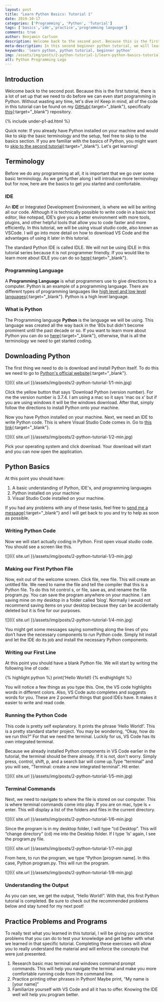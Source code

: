 ```yaml
---
layout: post
title: "Learn Python Basics: Tutorial 1"
date: 2019-10-17
categories: ['Programming', 'Python', 'Tutorial']
tags: ['basics','ide','practice','programming language']
comments: true
author: Benjamin Carlson
description: Welcome back to the second post. Because this is the first tutorial, there is a lot of set up that we need to do before we can even start programming in Python
meta-description: In this second beginner python tutorial, we will learn python environments, basic syntax, VSCode and much more.
keywords: 'learn python, python tutorial, beginner python'
img: /assets/img/posts/2-python-tutorial-1/learn-python-basics-tutorial1.png
alt: Python Programming Logo
---
```


## Introduction

Welcome back to the second post. Because this is the first tutorial, there is a lot of set up that we need to do before we can even start programming in Python. Without wasting any time, let's dive in! Keep in mind, all of the code in this tutorial can be found on my [GitHub](https://github.com/bjcarlson42){:target="_blank"}, specifically [this](https://github.com/bjcarlson42/blog-website-code){:target="_blank"} repository.

{% include under-p1-ad.html %}

Quick note: If you already have Python installed on your machine and would like to skip the basic terminology and the setup, feel free to skip to the basics section. If you are familiar with the basics of Python, you might want to [skip to the second tutorial](https://benjamincarlson.net/python/programming/tutorial/2019/11/20/learn-python-variables-comments-and-data-types-tutorial-2.html){:target="_blank"}. Let's get learning!

## Terminology

Before we do any programming at all, it is important that we go over some basic terminology. As we get further along I will introduce more terminology but for now, here are the basics to get you started and comfortable.

### IDE

An **IDE** or Integrated Development Environment, is where we will be writing all our code. Although it is technically possible to write code in a basic text editor, like notepad, IDE’s give you a better environment with more tools, plugins, and other helpful tools that allow you to code faster and more efficiently. In this tutorial, we will be using visual studio code, also known as VSCode. I will go into more detail on how to download VS Code and the advantages of using it later in this tutorial. 

The standard Python IDE is called IDLE. We will not be using IDLE in this tutorial series because it
is not programmer friendly. If you would like to learn more about IDLE you can do so [here](https://docs.python.org/3/library/idle.html){:target="_blank"}.

### Programming Language

A **Programming** **Language** is what programmers use to give directions to a computer. Python is an example of a programming language. There are different types of programming languages like [high level and low level languages](https://www.geeksforgeeks.org/difference-between-high-level-and-low-level-languages/){:target="_blank"}. Python is a high level language.

### What is Python

The Programming language **Python** is the language we will be using. This language was created all the way back in the ‘80s but didn't become prominent until the past decade or so. If you want to learn more about Python you can do so [here](https://www.w3schools.com/python/python_intro.asp){:target="_blank"}, otherwise, that is all the terminology we need to get started coding.

## Downloading Python

The first thing we need to do is download and install Python itself. To do this we need to go to 
[Python's official website](https://www.python.org/downloads/){:target="_blank"}.

<span class="blog-post-imbedded-img">
![]({{ site.url }}/assets/img/posts/2-python-tutorial-1/1-min.jpg) 
</span>

Click the yellow button that says 'Download Python (version number). For me the version number is 3.7.4. I am using a mac so it says 'mac os x' but if you are using windows it will be the windows download. After that, simply follow the directions to install Python onto your machine.

Now you have Python installed on your machine. Next, we need an IDE to write Python code. This is where Visual Studio Code comes in. Go to [this link](https://code.visualstudio.com/download){:target="_blank"}. 

<span class="blog-post-imbedded-img">
![]({{ site.url }}/assets/img/posts/2-python-tutorial-1/2-min.jpg) 
</span>

Pick your operating system and click download. Your download will start and you can now open the application.

## Python Basics

At this point you should have:

1. A basic understanding of Python, IDE's, and programming languages 
2. Python installed on your machine
3. Visual Studio Code installed on your machine. 

If you had any problems with any of these tasks, feel free to [send me a message](mailto:bjcarlson42@gmail.com){:target="_blank"} and I will get back to you and try to help as soon as possible.

### Writing Python Code

Now we will start actually coding in Python. First open visual studio code. You should see a screen like this.

<span class="blog-post-imbedded-img">
![]({{ site.url }}/assets/img/posts/2-python-tutorial-1/3-min.jpg) 
</span>

### Making our First Python File

Now, exit out of the welcome screen. Click file, new file. This will create an untitled file. We need to name the file and tell the compiler that this is a Python file. To do this hit control s, or file, save as, and rename the file program.py. You can save the program anywhere on your machine. I am saving mine on my desktop in a folder called ‘blog’. Normally I would not recommend saving items on your desktop because they can be accidentally deleted but it is fine for our purposes.

<span class="blog-post-imbedded-img">
![]({{ site.url }}/assets/img/posts/2-python-tutorial-1/4-min.jpg) 
</span>

You might get some messages saying something along the lines of you don’t have the necessary components to run Python code. Simply hit install and let the IDE do its job and install the necessary Python components.  

### Writing our First Line

At this point you should have a blank Python file. We will start by writing the following line of code:

<div class="shadow">
{% highlight python %}
print(‘Hello World!)
{% endhighlight %}
</div>

You will notice a few things as you type this. One, the VS code highlights words in different colors. Also, VS Code auto completes and suggests words for you. These are 2 powerful things that good IDEs have. It makes it easier to write and read code.

### Running the Python Code

This code is pretty self explanatory. It prints the phrase ‘Hello World!’. This is a pretty standard starter project. You may be wondering, “Okay, how do we run this?” For that we need the terminal. Luckily for us, VS Code has its own integrated terminal. 

Because we already installed Python components in VS Code earlier in the tutorial, the terminal should be there already. If it is not, don't worry. Simply press, control, shift, p, and a search bar will come up.Type “terminal” and you will see, “Terminal: create a new integrated terminal”. Hit enter. 

<span class="blog-post-imbedded-img">
![]({{ site.url }}/assets/img/posts/2-python-tutorial-1/5-min.jpg) 
</span>

### Terminal Commands

Next, we need to navigate to where the file is stored on our computer. This is where terminal commands come into play. If you are on mac, type ls + enter. This will display a list of the folders and files in the current directory.

<span class="blog-post-imbedded-img">
![]({{ site.url }}/assets/img/posts/2-python-tutorial-1/6-min.jpg) 
</span>

Since the program is in my desktop folder, I will type “cd Desktop”. This will “change directory” (cd) me into the Desktop folder. If I type 'ls' again, I see the program.py file.

<span class="blog-post-imbedded-img">
![]({{ site.url }}/assets/img/posts/2-python-tutorial-1/7-min.jpg) 
</span>

From here, to run the program, we type “Python [program name]. In this case, Python program.py. This will run the program.

<span class="blog-post-imbedded-img">
![]({{ site.url }}/assets/img/posts/2-python-tutorial-1/8-min.jpg) 
</span>

### Understanding the Output

As you can see, we get the output, “Hello World!”. With that, this first Python tutorial is completed. Be sure to check out the recommended problems below and stay tuned for my next post!

## Practice Problems and Programs

To really test what you learned in this tutorial, I will be giving you practice problems that you can do to test your knowledge and get better with what we learned in that specific tutorial. Completing these exercises will allow you to really understand the material and will enforce the concepts that were just presented.

1. Research basic mac terminal and windows command prompt commands. This will help you navigate the terminal and make you more comfortable running code from the command line.
2. Practice printing other phrases in Python! Maybe print, “My name is [your name]”
3. Familiarize yourself with VS Code and all it has to offer. Knowing the IDE well will help you program better.